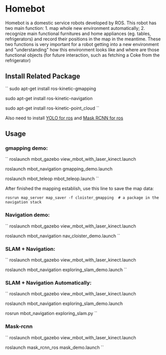 # Homebot

Homebot is a domestic service robots developed by ROS. This robot has two main function: 1. map whole new environment automatically; 2. recognize main functional furnitures and home appliances (eg. tables, refrigerators) and record their positions in the map in the meantime. These two functions is very important for a robot getting into a new environment and "understanding" how this environment looks like and where are those functional objects (for future interaction, such as fetching a Coke from the refrigerator)

## Install Related Package

``
  sudo apt-get install ros-kinetic-gmapping

  sudo apt-get install ros-kinetic-navigation

  sudo apt-get install ros-kinetic-point_cloud
``

Also need to install [YOLO for ros](https://github.com/leggedrobotics/darknet_ros) and [Mask RCNN for ros](https://github.com/qixuxiang/mask_rcnn_ros)


## Usage

### gmapping demo:
``
roslaunch mbot_gazebo view_mbot_with_laser_kinect.launch

roslaunch mbot_navigation gmapping_demo.launch  

roslaunch mbot_teleop mbot_teleop.launch 
``

After finished the mapping establish, use this line to save the map data:

``
rosrun map_server map_saver -f cloister_gmapping  # a package in the navigation stack
``
### Navigation demo:
``
roslaunch mbot_gazebo view_mbot_with_laser_kinect.launch

roslaunch mbot_navigation nav_cloister_demo.launch
``
### SLAM + Navigation: 
``
roslaunch mbot_gazebo view_mbot_with_laser_kinect.launch

roslaunch mbot_navigation exploring_slam_demo.launch
``
### SLAM + Navigation Automatically:
``
roslaunch mbot_gazebo view_mbot_with_laser_kinect.launch

roslaunch mbot_navigation exploring_slam_demo.launch

rosrun  mbot_navigation exploring_slam.py
``
### Mask-rcnn
``
roslaunch mbot_gazebo view_mbot_with_laser_kinect.launch

roslaunch mask_rcnn_ros mask_demo.launch
``


